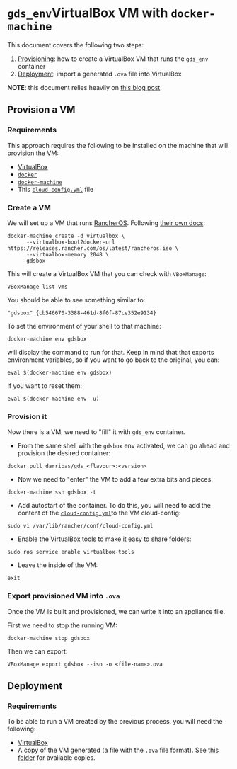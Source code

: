 # `gds_env`VirtualBox VM with `docker-machine`

This document covers the following two steps:

1. [Provisioning](#Provision-a-VM): how to create a VirtualBox VM that runs
   the `gds_env` container
1. [Deployment](#Deployment): import a generated `.ova` file into VirtualBox

**NOTE**: this document relies heavily on [this blog
post](https://towardsdatascience.com/sharing-data-visualisations-in-virtualbox-to-keep-it-departments-happy-f978854ea44d).

## Provision a VM

### Requirements

This approach requires the following to be installed on the machine that 
will provision the VM:

- [VirtualBox](https://www.virtualbox.org/)
- [`docker`](https://www.docker.com/)
- [`docker-machine`](https://docs.docker.com/machine/)
- This [`cloud-config.yml`](cloud-config.yml) file

### Create a VM

We will set up a VM that runs [RancherOS](https://rancher.com/rancher-os/). Following [their own
docs](https://rancher.com/docs/os/v1.x/en/installation/workstation/docker-machine/):

```shell
docker-machine create -d virtualbox \
      --virtualbox-boot2docker-url https://releases.rancher.com/os/latest/rancheros.iso \
      --virtualbox-memory 2048 \
      gdsbox
```

This will create a VirtualBox VM that you can check with `VBoxManage`:

```shell
VBoxManage list vms
```

You should be able to see something similar to:

```shell
"gdsbox" {cb546670-3388-461d-8f0f-87ce352e9134}
```

To set the environment of your shell to that machine:

```shell
docker-machine env gdsbox
```

will display the command to run for that. Keep in mind that that exports
environment variables, so if you want to go back to the original, you can:

```shell
eval $(docker-machine env gdsbox)
```

If you want to reset them:

```shell
eval $(docker-machine env -u)
```

### Provision it

Now there is a VM, we need to "fill" it with `gds_env` container. 

- From the same shell with the `gdsbox` env activated, we can go ahead 
and provision the desired container:

```shell
docker pull darribas/gds_<flavour>:<version>
```

- Now we need to "enter" the VM to add a few extra bits and pieces:

```shell
docker-machine ssh gdsbox -t
```

- Add autostart of the container. To do this, you will need to add the content
  of the [`cloud-config.yml`](cloud-config.yml)to the VM cloud-config:

```shell
sudo vi /var/lib/rancher/conf/cloud-config.yml
```

- Enable the VirtualBox tools to make it easy to share folders:

```shell
sudo ros service enable virtualbox-tools
```

- Leave the inside of the VM:

```shell
exit
```

### Export provisioned VM into `.ova`

Once the VM is built and provisioned, we can write it into an appliance file.

First we need to stop the running VM:

```shell
docker-machine stop gdsbox
```

Then we can export:

```shell
VBoxManage export gdsbox --iso -o <file-name>.ova
```

## Deployment

### Requirements

To be able to run a VM created by the previous process, you will need the
following:

- [VirtualBox](https://www.virtualbox.org/)
- A copy of the VM generated (a file with the `.ova` file format). See [this
  folder](https://www.dropbox.com/sh/24ehjlwgcjzepeb/AACEVD0IJ9aNj2gpbYmRpAnUa?dl=0)
  for available copies.

